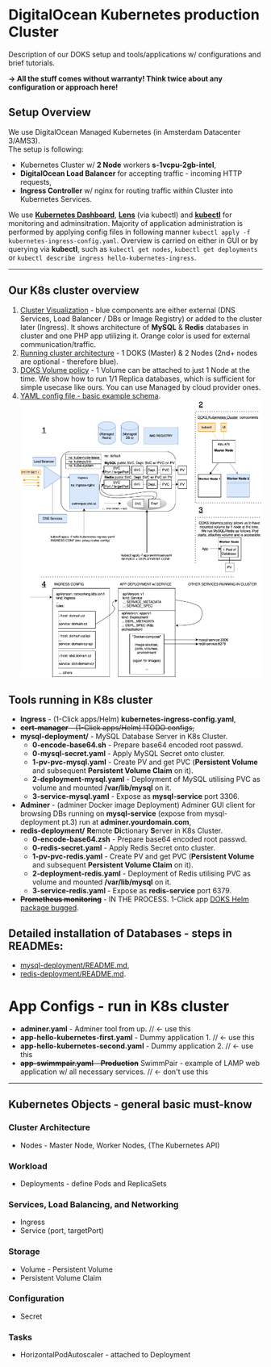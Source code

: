 # DigitalOcean Kubernetes production Cluster
Description of our DOKS setup and tools/applications w/ configurations and brief tutorials.  

**-> All the stuff comes without warranty! Think twice about any configuration or approach here!**
## Setup Overview 
We use DigitalOcean Managed Kubernetes (in Amsterdam Datacenter 3/AMS3).  
The setup is following:
- Kubernetes Cluster w/ **2 Node** workers **s-1vcpu-2gb-intel**, 
- **DigitalOcean Load Balancer** for accepting traffic - incoming HTTP requests,
- **Ingress Controller** w/ nginx for routing traffic within Cluster into Kubernetes Services.  

We use [**Kubernetes Dashboard**](https://github.com/kubernetes/dashboard), [**Lens**](https://k8slens.dev/desktop.html) (via kubectl) and [**kubectl**](https://kubernetes.io/docs/tasks/tools/) for monitoring and adminsitration. Majority of application administration is performed by applying config files in following manner 
`kubectl apply -f kubernetes-ingress-config.yaml`. Overview is carried on either in GUI or by querying via **kubectl**, such as `kubectl get nodes`, `kubectl get deployments` or `kubectl describe ingress hello-kubernetes-ingress`.  
___  

## Our K8s cluster overview
1. <u>Cluster Visualization</u> - blue components are either external (DNS Services, Load Balancer / DBs or Image Registry) or added to the cluster later (Ingress). It shows architecture of **MySQL** & **Redis** databases in cluster and one PHP app utilizing it. Orange color is used for external communication/traffic.
2. <u>Running cluster architecture</u> - 1 DOKS (Master) & 2 Nodes (2nd+ nodes are optional - therefore blue).
3. <u>DOKS Volume policy</u> - 1 Volume can be attached to just 1 Node at the time. We show how to run 1/1 Replica databases, which is sufficient for simple usecase like ours. You can use Managed by cloud provider ones. 
4. <u>YAML config file - basic example schema</u>.
![DOKS Cluster design](/misc/kubernetes-design-1.png "doks-cluster-design")
## Tools running in K8s cluster
- **Ingress** - (1-Click apps/Helm) **kubernetes-ingress-config.yaml**,
- ~~**cert-manager** - (1-Click apps/Helm) !TODO configs,~~
- **mysql-deployment/** - MySQL Database Server in K8s Cluster.
    - **0-encode-base64.sh** - Prepare base64 encoded root passwd. 
    - **0-mysql-secret.yaml** - Apply MySQL Secret onto cluster.
    - **1-pv-pvc-mysql.yaml** - Create PV and get PVC (**Persistent Volume** and subsequent **Persistent Volume Claim** on it).
    - **2-deployment-mysql.yaml** - Deployment of MySQL utilising PVC as volume and mounted **/var/lib/mysql** on it.
    - **3-service-mysql.yaml** - Expose as **mysql-service** port 3306.
- **Adminer** - (adminer Docker image Deployment) Adminer GUI client for browsing DBs running on **mysql-service** (expose from mysql-deployment pt.3) run at **adminer.yourdomain.com**,    
- **redis-deployment/** **Re**mote **Di**ctionary **S**erver in K8s Cluster.  
    - **0-encode-base64.zsh** - Prepare base64 encoded root passwd. 
    - **0-redis-secret.yaml** - Apply Redis Secret onto cluster.
    - **1-pv-pvc-redis.yaml** - Create PV and get PVC (**Persistent Volume** and subsequent **Persistent Volume Claim** on it).
    - **2-deployment-redis.yaml** - Deployment of Redis utilising PVC as volume and mounted **/var/lib/mysql** on it.
    - **3-service-redis.yaml** - Expose as **redis-service** port 6379.
 - ~~**Prometheus monitoring**~~ - IN THE PROCESS. 1-Click app [DOKS Helm package bugged](https://marketplace.digitalocean.com/apps/kubernetes-monitoring-stack).

## Detailed installation of Databases - steps in READMEs:
- [mysql-deployment/README.md](https://github.com/KlosStepan/DOKS-tutorial/tree/main/mysql-deployment),
- [redis-deployment/README.md](https://github.com/KlosStepan/DOKS-tutorial/tree/main/redis-deployment).

# App Configs - run in K8s cluster
- **adminer.yaml** - Adminer tool from up. // <- use this
- **app-hello-kubernetes-first.yaml** - Dummy application 1. // <- use this
- **app-hello-kubernetes-second.yaml** - Dummy application 2. // <- use this
- ~~**app-swimmpair.yaml** - **Production**~~ SwimmPair - example of LAMP web application w/ all necessary services. // <- don't use this
___ 
## Kubernetes Objects - general basic must-know
### Cluster Architecture
- Nodes - Master Node, Worker Nodes, (The Kubernetes API)
### Workload
- Deployments - define Pods and ReplicaSets
### Services, Load Balancing, and Networking
- Ingress
- Service (port, targetPort)
### Storage
- Volume - Persistent Volume
- Persistent Volume Claim
### Configuration
- Secret
### Tasks
- HorizontalPodAutoscaler - attached to Deployment




